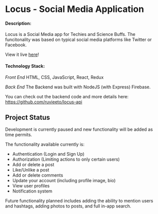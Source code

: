 # Locus - Social Media Application

#### Description:
Locus is a Social Media app for Techies and Science Buffs. The funcitonality was based on typical social media platforms like Twitter or Facebook.

View it live [here](https://locus-social.web.app/)!

#### Technology Stack: 

*Front End*
HTML, CSS, JavaScript, React, Redux

*Back End*
The Backend was built with NodeJS (with Express) Firebase.

You can check out the backend code and more details here:
<https://github.com/ruvieeto/locus-api> 

## Project Status

Development is currently paused and new functionality will be added as time permits.

The functionality available currently is:
* Authentication (Login and Sign Up)
* Authorization (Limiting actions to only certain users)
* Add or delete a post
* Like/Unlike a post
* Add or delete comments
* Update your account (including profile image, bio)
* View user profiles
* Notification system

Future functionality planned includes adding the ability to mention users and hashtags, adding photos to posts, and full in-app search.
